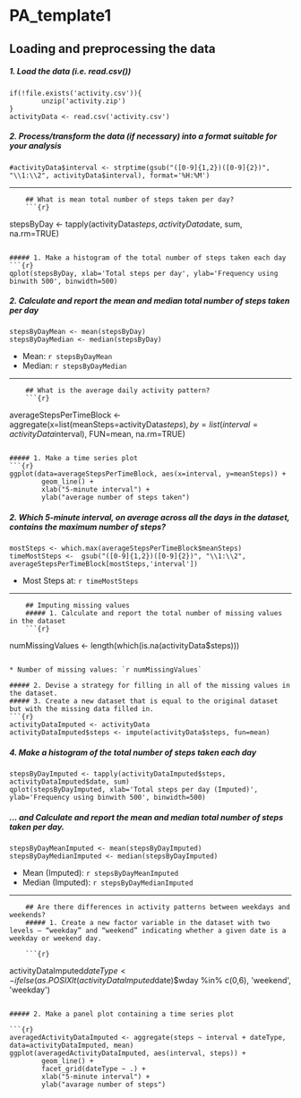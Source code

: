 # PA_template1


## Loading and preprocessing the data
##### 1. Load the data (i.e. read.csv())
```{r, results='markup', warning=TRUE, message=TRUE}
if(!file.exists('activity.csv')){
        unzip('activity.zip')
}
activityData <- read.csv('activity.csv')
```
##### 2. Process/transform the data (if necessary) into a format suitable for your analysis
```{r}
#activityData$interval <- strptime(gsub("([0-9]{1,2})([0-9]{2})", "\\1:\\2", activityData$interval), format='%H:%M')
```

-----
        
        ## What is mean total number of steps taken per day?
        ```{r}
stepsByDay <- tapply(activityData$steps, activityData$date, sum, na.rm=TRUE)
```

##### 1. Make a histogram of the total number of steps taken each day
```{r}
qplot(stepsByDay, xlab='Total steps per day', ylab='Frequency using binwith 500', binwidth=500)
```

##### 2. Calculate and report the mean and median total number of steps taken per day
```{r}
stepsByDayMean <- mean(stepsByDay)
stepsByDayMedian <- median(stepsByDay)
```
* Mean: `r stepsByDayMean`
* Median:  `r stepsByDayMedian`

-----
        
        ## What is the average daily activity pattern?
        ```{r}
averageStepsPerTimeBlock <- aggregate(x=list(meanSteps=activityData$steps), by=list(interval=activityData$interval), FUN=mean, na.rm=TRUE)
```

##### 1. Make a time series plot
```{r}
ggplot(data=averageStepsPerTimeBlock, aes(x=interval, y=meanSteps)) +
        geom_line() +
        xlab("5-minute interval") +
        ylab("average number of steps taken") 
```

##### 2. Which 5-minute interval, on average across all the days in the dataset, contains the maximum number of steps?
```{r}
mostSteps <- which.max(averageStepsPerTimeBlock$meanSteps)
timeMostSteps <-  gsub("([0-9]{1,2})([0-9]{2})", "\\1:\\2", averageStepsPerTimeBlock[mostSteps,'interval'])
```

* Most Steps at: `r timeMostSteps`

----
        
        ## Imputing missing values
        ##### 1. Calculate and report the total number of missing values in the dataset 
        ```{r}
numMissingValues <- length(which(is.na(activityData$steps)))
```

* Number of missing values: `r numMissingValues`

##### 2. Devise a strategy for filling in all of the missing values in the dataset.
##### 3. Create a new dataset that is equal to the original dataset but with the missing data filled in.
```{r}
activityDataImputed <- activityData
activityDataImputed$steps <- impute(activityData$steps, fun=mean)
```


##### 4. Make a histogram of the total number of steps taken each day 
```{r}
stepsByDayImputed <- tapply(activityDataImputed$steps, activityDataImputed$date, sum)
qplot(stepsByDayImputed, xlab='Total steps per day (Imputed)', ylab='Frequency using binwith 500', binwidth=500)
```

##### ... and Calculate and report the mean and median total number of steps taken per day. 
```{r}
stepsByDayMeanImputed <- mean(stepsByDayImputed)
stepsByDayMedianImputed <- median(stepsByDayImputed)
```
* Mean (Imputed): `r stepsByDayMeanImputed`
* Median (Imputed):  `r stepsByDayMedianImputed`


----
        
        ## Are there differences in activity patterns between weekdays and weekends?
        ##### 1. Create a new factor variable in the dataset with two levels – “weekday” and “weekend” indicating whether a given date is a weekday or weekend day.
        
        ```{r}
activityDataImputed$dateType <-  ifelse(as.POSIXlt(activityDataImputed$date)$wday %in% c(0,6), 'weekend', 'weekday')
```

##### 2. Make a panel plot containing a time series plot

```{r}
averagedActivityDataImputed <- aggregate(steps ~ interval + dateType, data=activityDataImputed, mean)
ggplot(averagedActivityDataImputed, aes(interval, steps)) + 
        geom_line() + 
        facet_grid(dateType ~ .) +
        xlab("5-minute interval") + 
        ylab("avarage number of steps")
```
